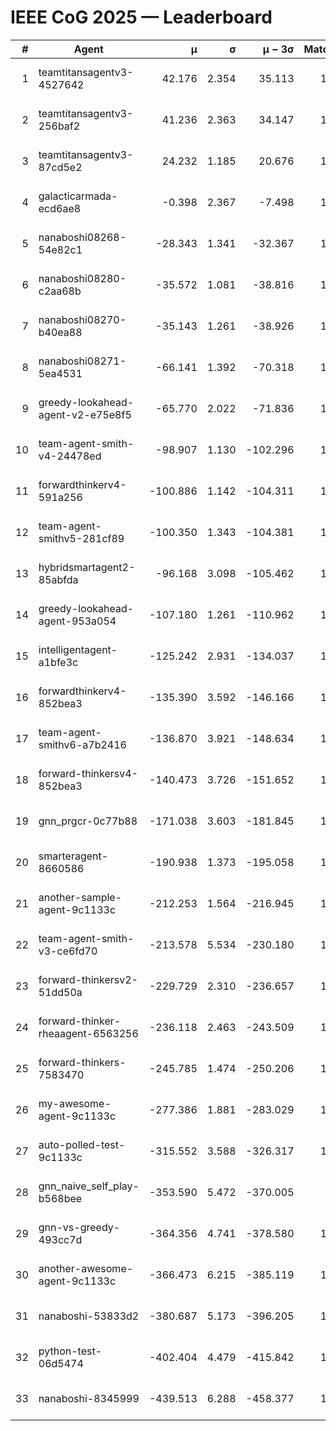 # IEEE CoG 2025 — Leaderboard

| # | Agent | μ | σ | μ − 3σ | Matches | Updated |
|---:|---|---:|---:|---:|---:|---|
| 1 | teamtitansagentv3-4527642 | 42.176 | 2.354 | 35.113 | 1400 | 2025-09-01 07:55 |
| 2 | teamtitansagentv3-256baf2 | 41.236 | 2.363 | 34.147 | 1838 | 2025-09-01 07:55 |
| 3 | teamtitansagentv3-87cd5e2 | 24.232 | 1.185 | 20.676 | 1678 | 2025-09-01 07:55 |
| 4 | galacticarmada-ecd6ae8 | -0.398 | 2.367 | -7.498 | 1560 | 2025-09-01 07:55 |
| 5 | nanaboshi08268-54e82c1 | -28.343 | 1.341 | -32.367 | 1860 | 2025-09-01 07:55 |
| 6 | nanaboshi08280-c2aa68b | -35.572 | 1.081 | -38.816 | 1760 | 2025-09-01 07:55 |
| 7 | nanaboshi08270-b40ea88 | -35.143 | 1.261 | -38.926 | 1660 | 2025-09-01 07:55 |
| 8 | nanaboshi08271-5ea4531 | -66.141 | 1.392 | -70.318 | 1540 | 2025-09-01 07:55 |
| 9 | greedy-lookahead-agent-v2-e75e8f5 | -65.770 | 2.022 | -71.836 | 1830 | 2025-09-01 07:55 |
| 10 | team-agent-smith-v4-24478ed | -98.907 | 1.130 | -102.296 | 1320 | 2025-09-01 07:55 |
| 11 | forwardthinkerv4-591a256 | -100.886 | 1.142 | -104.311 | 1322 | 2025-09-01 07:55 |
| 12 | team-agent-smithv5-281cf89 | -100.350 | 1.343 | -104.381 | 1580 | 2025-09-01 07:55 |
| 13 | hybridsmartagent2-85abfda | -96.168 | 3.098 | -105.462 | 1256 | 2025-09-01 07:55 |
| 14 | greedy-lookahead-agent-953a054 | -107.180 | 1.261 | -110.962 | 1830 | 2025-09-01 07:55 |
| 15 | intelligentagent-a1bfe3c | -125.242 | 2.931 | -134.037 | 1431 | 2025-09-01 07:55 |
| 16 | forwardthinkerv4-852bea3 | -135.390 | 3.592 | -146.166 | 1435 | 2025-09-01 07:55 |
| 17 | team-agent-smithv6-a7b2416 | -136.870 | 3.921 | -148.634 | 1760 | 2025-09-01 07:55 |
| 18 | forward-thinkersv4-852bea3 | -140.473 | 3.726 | -151.652 | 1163 | 2025-09-01 07:55 |
| 19 | gnn_prgcr-0c77b88 | -171.038 | 3.603 | -181.845 | 1480 | 2025-09-01 07:55 |
| 20 | smarteragent-8660586 | -190.938 | 1.373 | -195.058 | 1309 | 2025-09-01 07:55 |
| 21 | another-sample-agent-9c1133c | -212.253 | 1.564 | -216.945 | 1900 | 2025-09-01 07:55 |
| 22 | team-agent-smith-v3-ce6fd70 | -213.578 | 5.534 | -230.180 | 1400 | 2025-09-01 07:55 |
| 23 | forward-thinkersv2-51dd50a | -229.729 | 2.310 | -236.657 | 1400 | 2025-09-01 07:55 |
| 24 | forward-thinker-rheaagent-6563256 | -236.118 | 2.463 | -243.509 | 1760 | 2025-09-01 07:55 |
| 25 | forward-thinkers-7583470 | -245.785 | 1.474 | -250.206 | 1700 | 2025-09-01 07:55 |
| 26 | my-awesome-agent-9c1133c | -277.386 | 1.881 | -283.029 | 1560 | 2025-09-01 07:55 |
| 27 | auto-polled-test-9c1133c | -315.552 | 3.588 | -326.317 | 1800 | 2025-09-01 07:55 |
| 28 | gnn_naive_self_play-b568bee | -353.590 | 5.472 | -370.005 | 800 | 2025-09-01 07:55 |
| 29 | gnn-vs-greedy-493cc7d | -364.356 | 4.741 | -378.580 | 1820 | 2025-09-01 07:55 |
| 30 | another-awesome-agent-9c1133c | -366.473 | 6.215 | -385.119 | 1800 | 2025-09-01 07:55 |
| 31 | nanaboshi-53833d2 | -380.687 | 5.173 | -396.205 | 1580 | 2025-09-01 07:55 |
| 32 | python-test-06d5474 | -402.404 | 4.479 | -415.842 | 1460 | 2025-09-01 07:55 |
| 33 | nanaboshi-8345999 | -439.513 | 6.288 | -458.377 | 1500 | 2025-09-01 07:55 |
